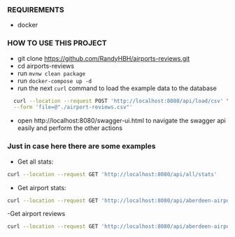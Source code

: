 
### REQUIREMENTS
- docker

###  HOW TO USE THIS PROJECT

- git clone https://github.com/RandyHBH/airports-reviews.git
- cd airports-reviews
- run `mvnw clean package`
- run `docker-compose up -d` 
- run the next `curl` command to load the example data to the database
```bash
  curl --location --request POST 'http://localhost:8080/api/load/csv' \
  --form 'file=@"./airport-reviews.csv"'
  ```
- open http://localhost:8080/swagger-ui.html to navigate the swagger api easily and perform the other actions 

### Just in case here there are some examples
- Get all stats: 
```bash 
curl --location --request GET 'http://localhost:8080/api/all/stats'
```

- Get airport stats:
```bash 
curl --location --request GET 'http://localhost:8080/api/aberdeen-airport/stats'
```

-Get airport reviews
```bash
curl --location --request GET 'http://localhost:8080/api/aberdeen-airport/reviews'
```
